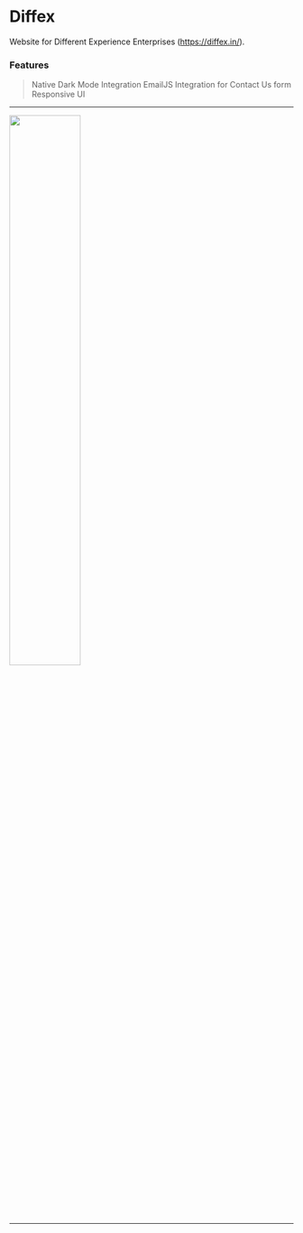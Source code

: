 # Diffex
Website for Different Experience Enterprises (https://diffex.in/).
### Features
> Native Dark Mode Integration
> EmailJS Integration for Contact Us form
> Responsive UI
<hr>
<img src="https://i.ibb.co/1zB4Z7T/Screenshot-51.png" width="50%">
<hr>
